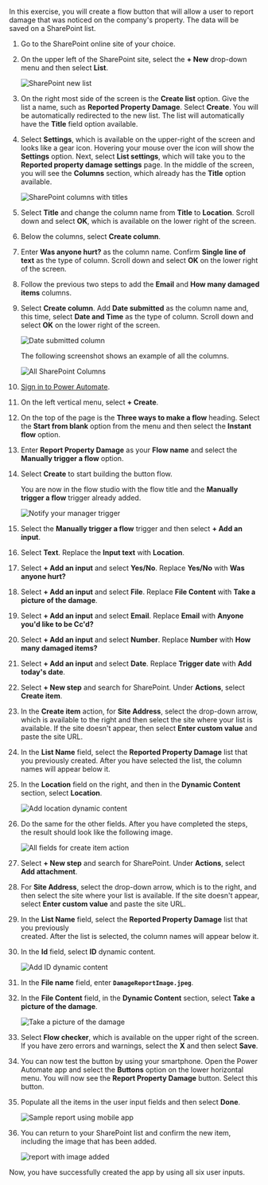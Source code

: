 In this exercise, you will create a flow button that will allow a user to report damage
that was noticed on the company's property. The data will be saved on a SharePoint
list.

1.  Go to the SharePoint online site of your choice.

1.  On the upper left of the SharePoint site, select the **+ New** drop-down menu and then select **List**.

    ![SharePoint new list](../media/sharepoint-new-list.jpg)

1.  On the right most side of the screen is the **Create list** option. Give the list a name,
    such as **Reported Property Damage**. Select **Create**. You will be automatically redirected
    to the new list. The list will automatically have the **Title** field option available.

1.  Select **Settings**, which is available on the upper-right of the screen
    and looks like a gear icon. Hovering your mouse over the icon will show the 
    **Settings** option. Next, select **List settings**, which will take you
    to the **Reported property damage settings** page. In the middle of the
    screen, you will see the **Columns** section, which already has the **Title** option available.

    ![SharePoint columns with titles](../media/sharepoint-columns-title.jpg)

1.  Select **Title** and change the column name from **Title** to
    **Location**. Scroll down and select **OK**, which is available on the
    lower right of the screen.

1.  Below the columns, select **Create column**.

1.  Enter **Was anyone hurt?** as the column name. Confirm **Single line of
    text** as the type of column. Scroll down and select **OK** on the lower right of the screen.

1.  Follow the previous two steps to add the **Email** and **How many damaged items** columns.

1.  Select **Create column**. Add **Date submitted** as the column
    name and, this time, select **Date and Time** as the type of column. 
    Scroll down and select **OK** on the lower right of the screen.

    ![Date submitted column](../media/date-submitted-column.jpg)

    The following screenshot shows an example of all the columns.

    ![All SharePoint Columns](../media/all-sharepoint-columns.jpg)

1. [Sign in to Power Automate](https://flow.microsoft.com/?azure-portal=true). 

1. On the left vertical menu, select **+ Create**.

1. On the top of the page is the **Three ways to make a flow** heading. Select the 
    **Start from blank** option from the menu and then select the **Instant flow** option.

1. Enter **Report Property Damage** as your **Flow name** and select the 
    **Manually trigger a flow** option.

1. Select **Create** to start building the button flow.

   You are now in the flow studio with the flow title and the **Manually trigger a flow** 
trigger already added.

    ![Notify your manager trigger](../media/report-damage-trigger.jpg)

1. Select the **Manually trigger a flow** trigger and then select **+ Add an input**.

1. Select **Text**. Replace the **Input text** with **Location**.

1. Select **+ Add an input** and select **Yes/No**. Replace **Yes/No** with **Was anyone hurt?**

1. Select **+ Add an input** and select **File**. Replace **File Content** with **Take a picture of the damage**.

1. Select **+ Add an input** and select **Email**. Replace **Email** with
    **Anyone you'd like to be Cc'd?**

1. Select **+ Add an input** and select **Number**. Replace **Number** with **How many damaged items?**

1. Select **+ Add an input** and select **Date**. Replace **Trigger date** with **Add today's date**.

1. Select **+ New step** and search for SharePoint. Under **Actions**, select **Create item**.

1. In the **Create item** action, for **Site Address**, select the
    drop-down arrow, which is available to the right and then select the 
    site where your list is available. If the site doesn't appear, 
    then select **Enter custom value** and paste the site URL.

1. In the **List Name** field, select the **Reported Property Damage** list that you previously created. 
    After you have selected the list, the column names will appear below it.

1. In the **Location** field on the right, and then in the **Dynamic Content** section, select **Location**.

    ![Add location dynamic content](../media/add-location-dynamic-content.jpg)

1. Do the same for the other fields. After you have completed the steps, the result should look like the following image.

    ![All fields for create item action](../media/all-fields-create-item-action.jpg)

1. Select **+ New step** and search for SharePoint. Under **Actions**,
    select **Add attachment**.

1. For **Site Address**, select the drop-down arrow, which is to the
    right, and then select the site where your list is available. If the site
    doesn't appear, select **Enter custom value** and paste the site URL.

1. In the **List Name** field, select the **Reported Property Damage** list that you previously  
    created. After the list is selected, the column names will appear 
    below it.

1. In the **Id** field, select **ID** dynamic content.

    ![Add ID dynamic content](../media/add-id-dynamic-content.jpg)

1. In the **File name** field, enter **```DamageReportImage.jpeg```**.

1. In the **File Content** field, in the **Dynamic Content** section, select 
    **Take a picture of the damage**.

    ![Take a picture of the damage](../media/take-picture-damage.jpg)

1. Select **Flow checker**, which is available on the upper right of the screen. If
    you have zero errors and warnings, select the **X** and then select **Save**.

1. You can now test the button by using your smartphone. Open the Power Automate 
    app and select the **Buttons** option on the lower horizontal menu. You
    will now see the **Report Property Damage** button. Select this button.

1. Populate all the items in the user input fields and then select **Done**.

    ![Sample report using mobile app](../media/sample-report-using-mobile-app.jpg)

1. You can return to your SharePoint list and confirm the new item, including the image that has been added.

    ![report with image added](../media/report-image.jpg)

Now, you have successfully created the app by using all six user inputs.
